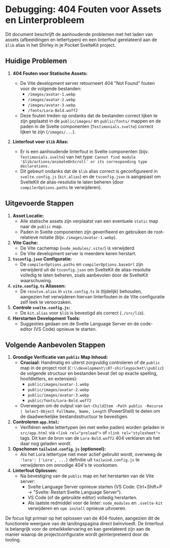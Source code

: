 # Debugging: 404 Fouten voor Assets en Linterprobleem

Dit document beschrijft de aanhoudende problemen met het laden van assets (afbeeldingen en lettertypen) en een linterfout gerelateerd aan de `$lib` alias in het Shirley in je Pocket SvelteKit project.

## Huidige Problemen

1.  **404 Fouten voor Statische Assets:**
    *   De Vite development server retourneert 404 "Not Found" fouten voor de volgende bestanden:
        *   `/images/avatar-1.webp`
        *   `/images/avatar-2.webp`
        *   `/images/avatar-3.webp`
        *   `/fonts/Lora-Bold.woff2`
    *   Deze fouten treden op ondanks dat de bestanden correct lijken te zijn geplaatst in de `public/images/` en `public/fonts/` mappen en de paden in de Svelte componenten (`Testimonials.svelte`) correct lijken te zijn (`/images/...`).

2.  **Linterfout voor `$lib` Alias:**
    *   Er is een aanhoudende linterfout in Svelte componenten (bijv. `Testimonials.svelte`) van het type: `Cannot find module '$lib/actions/animateOnScroll' or its corresponding type declarations.`
    *   Dit gebeurt ondanks dat de `$lib` alias correct is geconfigureerd in `svelte.config.js` (`kit.alias`) en de `tsconfig.json` is aangepast om SvelteKit de alias-resolutie te laten beheren (door `compilerOptions.paths` te verwijderen).

## Uitgevoerde Stappen

1.  **Asset Locatie:**
    *   Alle statische assets zijn verplaatst van een eventuele `static` map naar de `public` map.
    *   Paden in Svelte componenten zijn geverifieerd en gebruiken de root-relatieve notatie (bijv. `/images/avatar-1.webp`).
2.  **Vite Cache:**
    *   De Vite cachemap (`node_modules/.vite/`) is verwijderd.
    *   De Vite development server is meerdere keren herstart.
3.  **`tsconfig.json` Configuratie:**
    *   De `compilerOptions.paths` en `compilerOptions.baseUrl` zijn verwijderd uit de `tsconfig.json` om SvelteKit de alias-resolutie volledig te laten beheren, zoals aanbevolen door de SvelteKit waarschuwing.
4.  **`vite.config.ts` Aliassen:**
    *   De `resolve.alias` in `vite.config.ts` is (tijdelijk) behouden, aangezien het verwijderen hiervan linterfouten in de Vite configuratie zelf leek te veroorzaken.
5.  **Controle `svelte.config.js`:**
    *   De `kit.alias` voor `$lib` is bevestigd als correct (`./src/lib`).
6.  **Herstarten Development Tools:**
    *   Suggesties gedaan om de Svelte Language Server en de code-editor (VS Code) opnieuw te starten.

## Volgende Aanbevolen Stappen

1.  **Grondige Verificatie van `public` Map Inhoud:**
    *   **Cruciaal:** Handmatig en uiterst zorgvuldig controleren of de `public` map in de project root (`C:\\development\\07-shirleypocket\\public`) de volgende structuur en bestanden bevat (let op exacte spelling, hoofdletters, en extensies):
        *   `public/images/avatar-1.webp`
        *   `public/images/avatar-2.webp`
        *   `public/images/avatar-3.webp`
        *   `public/fonts/Lora-Bold.woff2`
    *   Overwegen om de output van `Get-ChildItem -Path public -Recurse | Select-Object FullName, Name, Length` (PowerShell) te delen om de daadwerkelijke bestandsstructuur te bevestigen.
2.  **Controleren `app.html`:**
    *   Verifiëren welke lettertypen (en met welke paden) worden geladen in `src/app.html` via `<link rel="preload">` of `<link rel="stylesheet">` tags. Dit kan de bron van de `Lora-Bold.woff2` 404 verklaren als het daar nog geladen wordt.
3.  **Opschonen `tailwind.config.js` (optioneel):**
    *   Als het Lora lettertype niet meer actief gebruikt wordt, overweeg de `'lora': ['Lora', ...]` definitie uit `tailwind.config.js` te verwijderen om onnodige 404's te voorkomen.
4.  **Linterfout Oplossen:**
    *   Na bevestiging van de `public` map en het herstarten van de Vite server:
        *   Svelte Language Server opnieuw starten (VS Code: Ctrl+Shift+P -> "Svelte: Restart Svelte Language Server").
        *   VS Code (of de gebruikte editor) volledig herstarten.
        *   Als laatste redmiddel voor de linter: `node_modules` en `.svelte-kit` verwijderen en `npm install` opnieuw uitvoeren.

De focus ligt primair op het oplossen van de 404-fouten, aangezien dit de functionele weergave van de landingspagina direct beïnvloedt. De linterfout is belangrijk voor de ontwikkelervaring en kan gerelateerd zijn aan de manier waarop de projectconfiguratie wordt geïnterpreteerd door de tooling. 